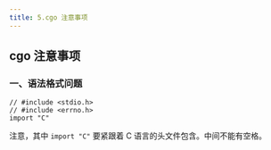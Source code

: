 ```yaml
---
title: 5.cgo 注意事项
---
```


## cgo 注意事项

### 一、语法格式问题

```
// #include <stdio.h> 
// #include <errno.h> 
import "C"
```

注意，其中 `import "C"` 要紧跟着 C 语言的头文件包含。中间不能有空格。

